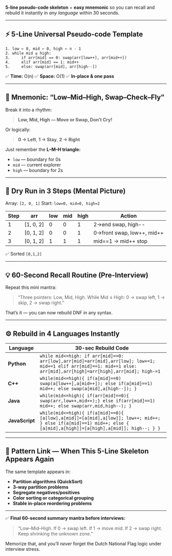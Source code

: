 **5-line pseudo-code skeleton** + **easy mnemonic** so you can recall and rebuild it instantly in *any language* within 30 seconds.

---

## ⚡ 5-Line Universal Pseudo-code Template

```
1. low ← 0, mid ← 0, high ← n - 1
2. while mid ≤ high:
3.     if arr[mid] == 0: swap(arr[low++], arr[mid++])
4.     elif arr[mid] == 1: mid++
5.     else: swap(arr[mid], arr[high--])
```

✅ **Time:** O(n)
✅ **Space:** O(1)
✅ **In-place & one pass**

---

## 🧠 Mnemonic: **“Low–Mid–High, Swap–Check–Fly”**

Break it into a rhythm:

> **Low, Mid, High — Move or Swap, Don’t Cry!**

Or logically:

> **0 → Left**, **1 → Stay**, **2 → Right**

Just remember the **L–M–H triangle:**

* `low` — boundary for 0s
* `mid` — current explorer
* `high` — boundary for 2s

---

## 🧩 Dry Run in 3 Steps (Mental Picture)

Array: `[2, 0, 1]`
Start: `low=0, mid=0, high=2`

| Step | arr       | low | mid | high | Action                     |
| ---- | --------- | --- | --- | ---- | -------------------------- |
| 1    | [1, 0, 2] | 0   | 0   | 1    | 2→end swap, high--         |
| 2    | [0, 1, 2] | 0   | 0   | 1    | 0→front swap, low++, mid++ |
| 3    | [0, 1, 2] | 1   | 1   | 1    | mid==1 → mid++ stop        |

✅ Sorted `[0,1,2]`

---

## 💡 60-Second Recall Routine (Pre-Interview)

Repeat this mini mantra:

> “Three pointers: Low, Mid, High.
> While Mid ≤ High:
> 0 → swap left,
> 1 → skip,
> 2 → swap right.”

That’s it — you can now rebuild DNF in any syntax.

---

## ⚙️ Rebuild in 4 Languages Instantly

| Language       | 30-sec Rebuild Code                                                                                                                                                  |
| -------------- | -------------------------------------------------------------------------------------------------------------------------------------------------------------------- |
| **Python**     | `while mid<=high: if arr[mid]==0: arr[low],arr[mid]=arr[mid],arr[low]; low+=1; mid+=1 elif arr[mid]==1: mid+=1 else: arr[mid],arr[high]=arr[high],arr[mid]; high-=1` |
| **C++**        | `while(mid<=high){ if(a[mid]==0) swap(a[low++],a[mid++]); else if(a[mid]==1) mid++; else swap(a[mid],a[high--]); }`                                                  |
| **Java**       | `while(mid<=high){ if(arr[mid]==0){ swap(arr,low++,mid++);} else if(arr[mid]==1) mid++; else swap(arr,mid,high--); }`                                                |
| **JavaScript** | `while(mid<=high){ if(a[mid]==0){ [a[low],a[mid]]=[a[mid],a[low]]; low++; mid++; } else if(a[mid]==1) mid++; else { [a[mid],a[high]]=[a[high],a[mid]]; high--; } }`  |

---

## 🧭 Pattern Link — When This 5-Line Skeleton Appears Again

The same template appears in:

* **Partition algorithms (QuickSort)**
* **3-way partition problems**
* **Segregate negatives/positives**
* **Color sorting or categorical grouping**
* **Stable in-place reordering problems**

---

✅ **Final 60-second summary mantra before interviews:**

> “Low–Mid–High.
> If 0 → swap left.
> If 1 → move mid.
> If 2 → swap right.
> Keep shrinking the unknown zone.”

Memorize that, and you’ll *never* forget the Dutch National Flag logic under interview stress.
